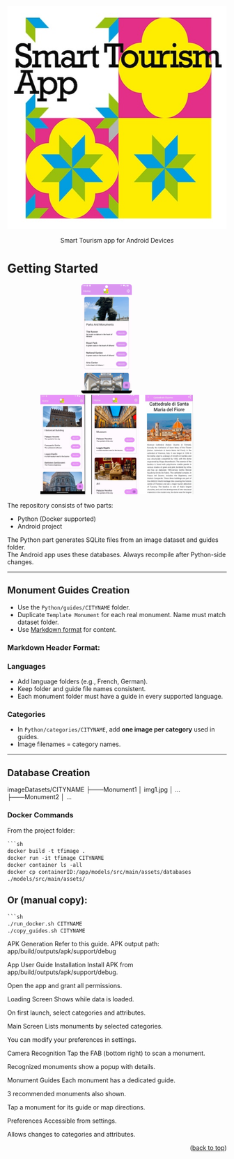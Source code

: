 <a name="readme-top"></a>

<!-- PROJECT LOGO -->
<br />
<div align="center">
  <img src="images/logo_name.jpg" alt="Logo" width="512" height="512">

  <p align="center">
    Smart Tourism app for Android Devices
  </p>
</div>

# Getting Started

<div align="center">
  <img src="images/reinherit_screen_athens.png" alt="example screenshot for Athens app" width="23%">
  &nbsp; &nbsp; &nbsp; &nbsp; &nbsp; &nbsp;
  <img src="images/reinherit_screen_florence.jpg" alt="example screenshot for Florence app" width="70%"> 
</div>

The repository consists of two parts:

* Python (Docker supported)
* Android project

The Python part generates SQLite files from an image dataset and guides folder.  
The Android app uses these databases. Always recompile after Python-side changes.

---

## Monument Guides Creation

- Use the `Python/guides/CITYNAME` folder.
- Duplicate `Template Monument` for each real monument. Name must match dataset folder.
- Use [Markdown format](https://www.markdownguide.org/basic-syntax/) for content.

### Markdown Header Format:

<!-- METADATA <Latitude> <Longitude> <Category1>, <Category2>, <Category3> <Attribute1>, <Attribute2>, <Attribute3>, <Attribute4>, <Attribute5> <Subtitle> <Guide Link> -->


### Languages

- Add language folders (e.g., French, German).
- Keep folder and guide file names consistent.
- Each monument folder must have a guide in every supported language.

### Categories

- In `Python/categories/CITYNAME`, add **one image per category** used in guides.
- Image filenames = category names.

---

## Database Creation
imageDatasets/CITYNAME
├───Monument1
│ img1.jpg
│ ...
├───Monument2
│ ...


### Docker Commands

From the project folder:

    ```sh
    docker build -t tfimage .
    docker run -it tfimage CITYNAME
    docker container ls -all
    docker cp containerID:/app/models/src/main/assets/databases ./models/src/main/assets/

## Or (manual copy):
    ```sh
    ./run_docker.sh CITYNAME
    ./copy_guides.sh CITYNAME

APK Generation
Refer to this guide.
APK output path: app/build/outputs/apk/support/debug

App User Guide
Installation
Install APK from app/build/outputs/apk/support/debug.

Open the app and grant all permissions.

Loading Screen
Shows while data is loaded.

On first launch, select categories and attributes.

Main Screen
Lists monuments by selected categories.

You can modify your preferences in settings.

Camera Recognition
Tap the FAB (bottom right) to scan a monument.

Recognized monuments show a popup with details.

Monument Guides
Each monument has a dedicated guide.

3 recommended monuments also shown.

Tap a monument for its guide or map directions.

Preferences
Accessible from settings.

Allows changes to categories and attributes.

<p align="right">(<a href="#readme-top">back to top</a>)</p>

